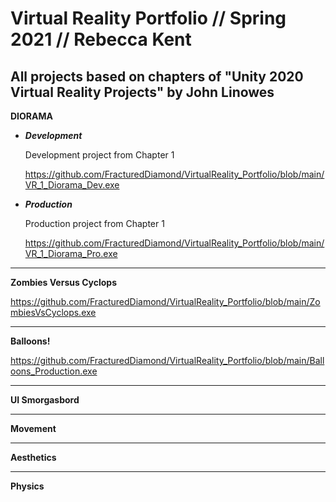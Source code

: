 # Virtual Reality Portfolio // Spring 2021 // Rebecca Kent


All projects based on chapters of "Unity 2020 Virtual Reality Projects" by John Linowes 
-----------------------------------------------------------------------------------------------


**DIORAMA**

- **_Development_**

  Development project from Chapter 1

  https://github.com/FracturedDiamond/VirtualReality_Portfolio/blob/main/VR_1_Diorama_Dev.exe

- **_Production_**

  Production project from Chapter 1

  https://github.com/FracturedDiamond/VirtualReality_Portfolio/blob/main/VR_1_Diorama_Pro.exe

-----------------------------------------------------------------------------------------------

**Zombies Versus Cyclops**

https://github.com/FracturedDiamond/VirtualReality_Portfolio/blob/main/ZombiesVsCyclops.exe

-----------------------------------------------------------------------------------------------

**Balloons!**

https://github.com/FracturedDiamond/VirtualReality_Portfolio/blob/main/Balloons_Production.exe

-----------------------------------------------------------------------------------------------

**UI Smorgasbord**

-----------------------------------------------------------------------------------------------

**Movement**

-----------------------------------------------------------------------------------------------

**Aesthetics**

-----------------------------------------------------------------------------------------------

**Physics**
